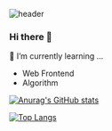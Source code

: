 ![header](https://capsule-render.vercel.app/api?color=timeAuto&text=Leekee0905&type=soft)
### Hi there 👋

<!--
**Leekee0905/Leekee0905** is a ✨ _special_ ✨ repository because its `README.md` (this file) appears on your GitHub profile.

Here are some ideas to get you started:

- 🔭 I’m currently working on ...
- 🌱 I’m currently learning ...
- 👯 I’m looking to collaborate on ...
- 🤔 I’m looking for help with ...
- 💬 Ask me about ...
- 📫 How to reach me: ...
- 😄 Pronouns: ...
- ⚡ Fun fact: ...
-->

🌱 I’m currently learning ...
- Web Frontend
- Algorithm

[![Anurag's GitHub stats](https://github-readme-stats.vercel.app/api?username=Leekee0905)](https://github.com/anuraghazra/github-readme-stats)

[![Top Langs](https://github-readme-stats.vercel.app/api/top-langs/?username=Leekee0905&hide=jupyter%20notebook&exclude_repo=ProjectMaze)](https://github.com/anuraghazra/github-readme-stats)
